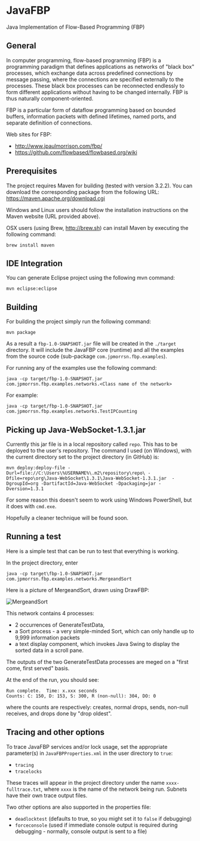 JavaFBP
===

Java Implementation of Flow-Based Programming (FBP)


General
---

In computer programming, flow-based programming (FBP) is a programming paradigm that defines applications as networks of "black box" processes, which exchange data across predefined connections by message passing, where the connections are specified externally to the processes. These black box processes can be reconnected endlessly to form different applications without having to be changed internally. FBP is thus naturally component-oriented.

FBP is a particular form of dataflow programming based on bounded buffers, information packets with defined lifetimes, named ports, and separate definition of connections.

Web sites for FBP: 
* http://www.jpaulmorrison.com/fbp/
* https://github.com/flowbased/flowbased.org/wiki

Prerequisites
---


The project requires Maven for building (tested with version 3.2.2). You can download the corresponding package from the following URL: 
https://maven.apache.org/download.cgi 

Windows and Linux users should follow the installation instructions on the Maven website (URL provided above).

OSX users (using Brew, http://brew.sh) can install Maven by executing the following command:

    brew install maven


IDE Integration
---

You can generate Eclipse project using the following mvn command:

    mvn eclipse:eclipse


Building
---

For building the project simply run the following command:

    mvn package

As a result a `fbp-1.0-SNAPSHOT.jar` file will be created in the `./target` directory. It will include the JavaFBP core (runtime) and all the examples from the source code (sub-package `com.jpmorrsn.fbp.examples`). 


For running any of the examples use the following command:

    java -cp target/fbp-1.0-SNAPSHOT.jar com.jpmorrsn.fbp.examples.networks.<Class name of the network>

For example:

    java -cp target/fbp-1.0-SNAPSHOT.jar com.jpmorrsn.fbp.examples.networks.TestIPCounting
    

Picking up Java-WebSocket-1.3.1.jar
-----

Currently this jar file is in a local repository called `repo`. This has to be deployed to the user's repository.  The command I used (on Windows), with the current directory set to the project directory (in GitHub) is:

    mvn deploy:deploy-file -Durl=file://C:\Users\%USERNAME%\.m2\repository\repo\ -Dfile=repo\org\Java-WebSocket\1.3.1\Java-WebSocket-1.3.1.jar  -DgroupId=org -DartifactId=Java-WebSocket -Dpackaging=jar -Dversion=1.3.1
    
For some reason this doesn't seem to work using Windows PowerShell, but it does with `cmd.exe`.

Hopefully a cleaner technique will be found soon.    

Running a test
----

Here is a simple test that can be run to test that everything is working.

In the project directory, enter

    java -cp target\fbp-1.0-SNAPSHOT.jar com.jpmorrsn.fbp.examples.networks.MergeandSort
    
Here is a picture of MergeandSort, drawn using DrawFBP:

![MergeandSort](https://github.com/jpaulm/javafbp/blob/master/MergeandSort.png "Diagram of MergeandSort Network")
    
This network contains 4 processes: 

* 2 occurrences of GenerateTestData, 
* a Sort process - a very simple-minded Sort, which can only handle up to 9,999 information packets 
* a text display component, which invokes Java Swing to display the sorted data in a scroll pane. 
 
The outputs of the two GenerateTestData processes are meged on a "first come, first served" basis.

At the end of the run, you should see:

    Run complete.  Time: x.xxx seconds
    Counts: C: 150, D: 153, S: 300, R (non-null): 304, DO: 0
    
where the counts are respectively: creates, normal drops, sends, non-null receives, and drops done by "drop oldest".    

Tracing and other options
---

To trace JavaFBP services and/or lock usage, set the appropriate parameter(s) in `JavaFBPProperties.xml` in the user directory to `true`:

* `tracing` 
* `tracelocks`

These traces will appear in the project directory under the name `xxxx-fulltrace.txt`, where `xxxx` is the name of the network being run.  Subnets have their own trace output files. 

Two other options are also supported in the properties file:

* `deadlocktest` (defaults to true, so you might set it to `false` if debugging) 
* `forceconsole` (used if immediate console output is required during debugging - normally, console output is sent to a file)
